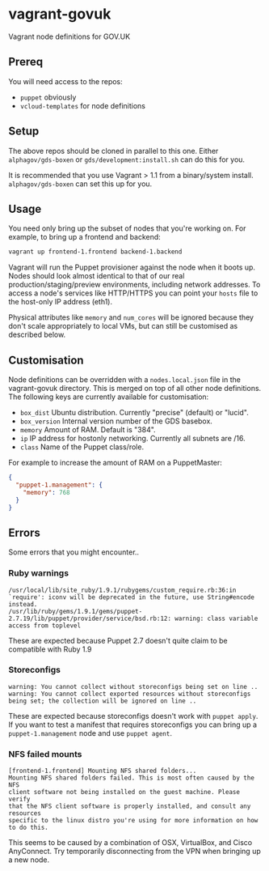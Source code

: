 # vagrant-govuk

Vagrant node definitions for GOV.UK

## Prereq

You will need access to the repos:

- `puppet` obviously
- `vcloud-templates` for node definitions

## Setup

The above repos should be cloned in parallel to this one. Either
`alphagov/gds-boxen` or `gds/development:install.sh` can do this for you.

It is recommended that you use Vagrant > 1.1 from a binary/system install.
`alphagov/gds-boxen` can set this up for you.

## Usage

You need only bring up the subset of nodes that you're working on. For
example, to bring up a frontend and backend:
```sh
vagrant up frontend-1.frontend backend-1.backend
```

Vagrant will run the Puppet provisioner against the node when it boots up.
Nodes should look almost identical to that of our real
production/staging/preview environments, including network addresses. To
access a node's services like HTTP/HTTPS you can point your `hosts` file to
the host-only IP address (eth1).

Physical attributes like `memory` and `num_cores` will be ignored because
they don't scale appropriately to local VMs, but can still be customised as
described below.

## Customisation

Node definitions can be overridden with a `nodes.local.json` file in the
vagrant-govuk directory. This is merged on top of all other node
definitions. The following keys are currently available for customisation:

- `box_dist` Ubuntu distribution. Currently "precise" (default) or "lucid".
- `box_version` Internal version number of the GDS basebox.
- `memory` Amount of RAM. Default is "384".
- `ip` IP address for hostonly networking. Currently all subnets are /16.
- `class` Name of the Puppet class/role.

For example to increase the amount of RAM on a PuppetMaster:
```json
{
  "puppet-1.management": {
    "memory": 768
  }
}
```

## Errors

Some errors that you might encounter..

### Ruby warnings
```
/usr/local/lib/site_ruby/1.9.1/rubygems/custom_require.rb:36:in `require': iconv will be deprecated in the future, use String#encode instead.
/usr/lib/ruby/gems/1.9.1/gems/puppet-2.7.19/lib/puppet/provider/service/bsd.rb:12: warning: class variable access from toplevel
```
These are expected because Puppet 2.7 doesn't quite claim to be compatible
with Ruby 1.9

### Storeconfigs
```
warning: You cannot collect without storeconfigs being set on line ..
warning: You cannot collect exported resources without storeconfigs being set; the collection will be ignored on line ..
```
These are expected because storeconfigs doesn't work with `puppet apply`. If
you want to test a manifest that requires storeconfigs you can bring up a
`puppet-1.management` node and use `puppet agent`.

### NFS failed mounts
```
[frontend-1.frontend] Mounting NFS shared folders...
Mounting NFS shared folders failed. This is most often caused by the NFS
client software not being installed on the guest machine. Please verify
that the NFS client software is properly installed, and consult any resources
specific to the linux distro you're using for more information on how to do this.
```
This seems to be caused by a combination of OSX, VirtualBox, and Cisco
AnyConnect. Try temporarily disconnecting from the VPN when bringing up a
new node.
